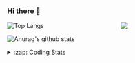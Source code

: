 ### Hi there 👋

<!--
**tao8687/tao8687** is a ✨ _special_ ✨ repository because its `README.md` (this file) appears on your GitHub profile.

Here are some ideas to get you started:

- 🔭 I’m currently working on ...
- 🌱 I’m currently learning ...
- 👯 I’m looking to collaborate on ...
- 🤔 I’m looking for help with ...
- 💬 Ask me about ...
- 📫 How to reach me: ...
- 😄 Pronouns: ...
- ⚡ Fun fact: ...
-->

<img align='right' src="https://media.giphy.com/media/M9gbBd9nbDrOTu1Mqx/giphy.gif" width="240">

  
![Top Langs](https://github-readme-stats.vercel.app/api/top-langs/?username=tao8687&layout=compact&title_color=23238E&text_color=A67D3D)

![Anurag's github stats](https://github-readme-stats.vercel.app/api?username=tao8687&show_icons=true&&text_color=A67D3D&title_color=23238E&show_icons=false&count_private=true&hide=stars)

<details>
  <summary>:zap: Coding Stats</summary>
  <br>
    
<!--START_SECTION:waka-->
![Profile Views](http://img.shields.io/badge/Profile%20Views-2-blue)

**🐱 My GitHub Data** 

> 📦 1.5 MB Used in GitHub's Storage 
 > 
> 🚫 Not Opted to Hire
 > 
> 📜 63 Public Repositories 
 > 
> 🔑 24 Private Repositories 
 > 
**I'm an Early 🐤** 

```text
🌞 Morning                1815 commits        ██████████████████████░░░   89.50 % 
🌆 Daytime                90 commits          █░░░░░░░░░░░░░░░░░░░░░░░░   04.44 % 
🌃 Evening                119 commits         █░░░░░░░░░░░░░░░░░░░░░░░░   05.87 % 
🌙 Night                  4 commits           ░░░░░░░░░░░░░░░░░░░░░░░░░   00.20 % 
```
📅 **I'm Most Productive on Wednesday** 

```text
Monday                   291 commits         ████░░░░░░░░░░░░░░░░░░░░░   14.35 % 
Tuesday                  277 commits         ███░░░░░░░░░░░░░░░░░░░░░░   13.66 % 
Wednesday                348 commits         ████░░░░░░░░░░░░░░░░░░░░░   17.16 % 
Thursday                 272 commits         ███░░░░░░░░░░░░░░░░░░░░░░   13.41 % 
Friday                   287 commits         ████░░░░░░░░░░░░░░░░░░░░░   14.15 % 
Saturday                 281 commits         ███░░░░░░░░░░░░░░░░░░░░░░   13.86 % 
Sunday                   272 commits         ███░░░░░░░░░░░░░░░░░░░░░░   13.41 % 
```


📊 **This Week I Spent My Time On** 

```text
🕑︎ Time Zone: Asia/Shanghai

💬 Programming Languages: 
XML                      2 hrs 58 mins       ████████████░░░░░░░░░░░░░   48.78 % 
C++                      1 hr 20 mins        ██████░░░░░░░░░░░░░░░░░░░   22.01 % 
Markdown                 42 mins             ███░░░░░░░░░░░░░░░░░░░░░░   11.55 % 
C                        33 mins             ██░░░░░░░░░░░░░░░░░░░░░░░   09.25 % 
Protocol Buffer          7 mins              █░░░░░░░░░░░░░░░░░░░░░░░░   02.14 % 

🔥 Editors: 
VS Code                  4 hrs 7 mins        █████████████████░░░░░░░░   67.58 % 
Cursor                   1 hr 58 mins        ████████░░░░░░░░░░░░░░░░░   32.42 % 

🐱‍💻 Projects: 
als_ros                  1 hr 55 mins        ████████░░░░░░░░░░░░░░░░░   31.46 % 
snap_map_icp             1 hr 17 mins        █████░░░░░░░░░░░░░░░░░░░░   21.10 % 
quickmcl                 47 mins             ███░░░░░░░░░░░░░░░░░░░░░░   12.88 % 
rf2o_laser_odometry      39 mins             ███░░░░░░░░░░░░░░░░░░░░░░   10.76 % 
icart_mini_driver_ws     29 mins             ██░░░░░░░░░░░░░░░░░░░░░░░   08.10 % 

💻 Operating System: 
Linux                    6 hrs 6 mins        █████████████████████████   100.00 % 
```

**I Mostly Code in C++** 

```text
C++                      11 repos            █████████░░░░░░░░░░░░░░░░   34.38 % 
Python                   8 repos             ██████░░░░░░░░░░░░░░░░░░░   25.00 % 
JavaScript               2 repos             ██░░░░░░░░░░░░░░░░░░░░░░░   06.25 % 
Batchfile                1 repo              █░░░░░░░░░░░░░░░░░░░░░░░░   03.12 % 
HTML                     1 repo              █░░░░░░░░░░░░░░░░░░░░░░░░   03.12 % 
```



**Timeline**

![Lines of Code chart](https://raw.githubusercontent.com/tao8687/tao8687/master/assets/bar_graph.png)


 Last Updated on 31/07/2025 02:08:55 UTC
<!--END_SECTION:waka-->
</details>
